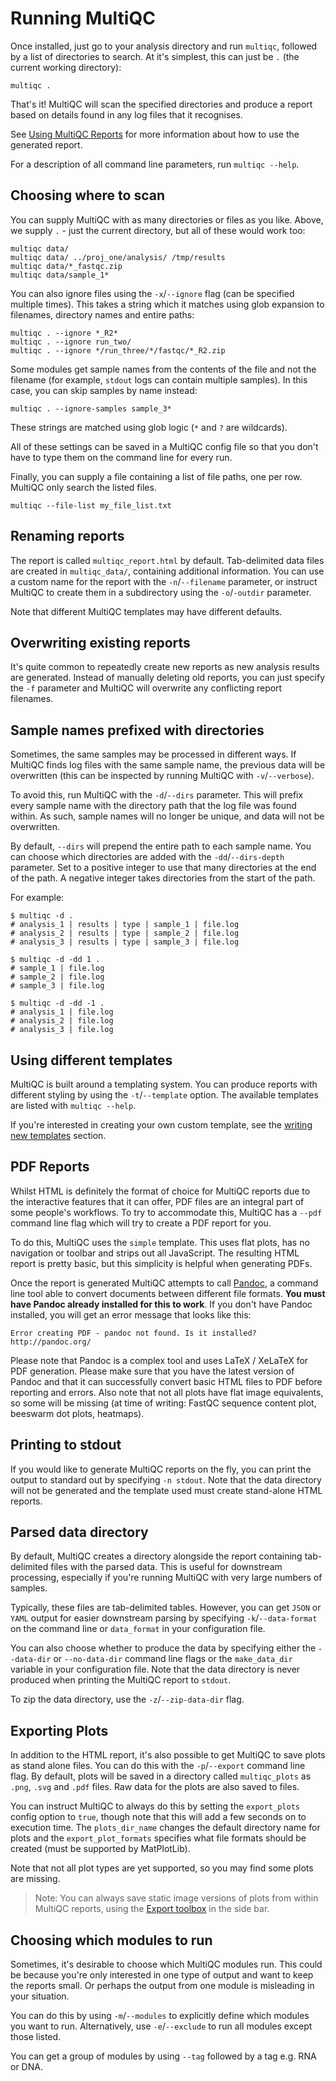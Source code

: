 # Running MultiQC
Once installed, just go to your analysis directory and run `multiqc`, followed
by a list of directories to search. At it's simplest, this can just be `.`
(the current working directory):
```
multiqc .
```

That's it! MultiQC will scan the specified directories and produce a report
based on details found in any log files that it recognises.

See [Using MultiQC Reports](http://multiqc.info/docs/#using-multiqc-reports) for more information about how
to use the generated report.

For a description of all command line parameters, run `multiqc --help`.

## Choosing where to scan
You can supply MultiQC with as many directories or files as you like. Above,
we supply `.` - just the current directory, but all of these would work too:
```
multiqc data/
multiqc data/ ../proj_one/analysis/ /tmp/results
multiqc data/*_fastqc.zip
multiqc data/sample_1*
```

You can also ignore files using the `-x`/`--ignore` flag (can be specified multiple
times). This takes a string which it matches using glob expansion to filenames,
directory names and entire paths:
```
multiqc . --ignore *_R2*
multiqc . --ignore run_two/
multiqc . --ignore */run_three/*/fastqc/*_R2.zip
```

Some modules get sample names from the contents of the file and not the filename
(for example, `stdout` logs can contain multiple samples). In this case, you can
skip samples by name instead:
```
multiqc . --ignore-samples sample_3*
```
These strings are matched using glob logic (`*` and `?` are wildcards).

All of these settings can be saved in a MultiQC config file so that you don't have
to type them on the command line for every run.

Finally, you can supply a file containing a list of file paths, one per row.
MultiQC only search the listed files.
```
multiqc --file-list my_file_list.txt
```

## Renaming reports
The report is called `multiqc_report.html` by default. Tab-delimited data files
are created in `multiqc_data/`, containing additional information.
You can use a custom name for the report with the `-n`/`--filename` parameter, or instruct
MultiQC to create them in a subdirectory using the `-o`/`-outdir` parameter.

Note that different MultiQC templates may have different defaults.

## Overwriting existing reports
It's quite common to repeatedly create new reports as new analysis results
are generated. Instead of manually deleting old reports, you can just specify
the `-f` parameter and MultiQC will overwrite any conflicting report filenames.

## Sample names prefixed with directories
Sometimes, the same samples may be processed in different ways. If MultiQC
finds log files with the same sample name, the previous data will be overwritten
(this can be inspected by running MultiQC with `-v`/`--verbose`).

To avoid this, run MultiQC with the `-d`/`--dirs` parameter. This will prefix every
sample name with the directory path that the log file was found within. As
such, sample names will no longer be unique, and data will not be overwritten.

By default, `--dirs` will prepend the entire path to each sample name. You can choose
which directories are added with the `-dd`/`--dirs-depth` parameter. Set to a positive
integer to use that many directories at the end of the path. A negative integer takes
directories from the start of the path.

For example:
```
$ multiqc -d .
# analysis_1 | results | type | sample_1 | file.log
# analysis_2 | results | type | sample_2 | file.log
# analysis_3 | results | type | sample_3 | file.log

$ multiqc -d -dd 1 .
# sample_1 | file.log
# sample_2 | file.log
# sample_3 | file.log

$ multiqc -d -dd -1 .
# analysis_1 | file.log
# analysis_2 | file.log
# analysis_3 | file.log
```

## Using different templates
MultiQC is built around a templating system. You can produce reports with
different styling by using the `-t`/`--template` option. The available templates
are listed with `multiqc --help`.

If you're interested in creating your own custom template, see the
[writing new templates](http://multiqc.info/docs/#writing-new-templates) section.

## PDF Reports
Whilst HTML is definitely the format of choice for MultiQC reports due to
the interactive features that it can offer, PDF files are an integral part
of some people's workflows. To try to accommodate this, MultiQC has a
`--pdf` command line flag which will try to create a PDF report for you.

To do this, MultiQC uses the `simple` template. This uses flat plots,
has no navigation or toolbar and strips out all JavaScript. The resulting
HTML report is pretty basic, but this simplicity is helpful when generating
PDFs.

Once the report is generated MultiQC attempts to call [Pandoc](http://pandoc.org/),
a command line tool able to convert documents between different file formats.
**You must have Pandoc already installed for this to work**. If you don't have
Pandoc installed, you will get an error message that looks like this:
```
Error creating PDF - pandoc not found. Is it installed? http://pandoc.org/
```

Please note that Pandoc is a complex tool and uses LaTeX / XeLaTeX for PDF
generation. Please make sure that you have the latest version of Pandoc and
that it can successfully convert basic HTML files to PDF before reporting
and errors. Also note that not all plots have flat image equivalents, so
some will be missing (at time of writing: FastQC sequence content plot,
beeswarm dot plots, heatmaps).

## Printing to stdout
If you would like to generate MultiQC reports on the fly, you can print the
output to standard out by specifying `-n stdout`. Note that the data directory
will not be generated and the template used must create stand-alone HTML reports.

## Parsed data directory
By default, MultiQC creates a directory alongside the report containing
tab-delimited files with the parsed data. This is useful for downstream
processing, especially if you're running MultiQC with very large numbers
of samples.

Typically, these files are tab-delimited tables. However, you can get `JSON`
or `YAML` output for easier downstream parsing by specifying `-k`/`--data-format`
on the command line or `data_format` in your configuration file.

You can also choose whether to produce the data by specifying either the
`--data-dir` or `--no-data-dir` command line flags or the `make_data_dir`
variable in your configuration file. Note that the data directory
is never produced when printing the MultiQC report to `stdout`.

To zip the data directory, use the `-z`/`--zip-data-dir` flag.

## Exporting Plots
In addition to the HTML report, it's also possible to get MultiQC to save
plots as stand alone files. You can do this with the `-p`/`--export` command
line flag. By default, plots will be saved in a directory called `multiqc_plots`
as `.png`, `.svg` and `.pdf` files. Raw data for the plots are also saved to files.

You can instruct MultiQC to always do this by setting the `export_plots` config
option to `true`, though note that this will add a few seconds on to execution time.
The `plots_dir_name` changes the default directory name for plots and the
`export_plot_formats` specifies what file formats should be created (must be
supported by MatPlotLib).

Note that not all plot types are yet supported, so you may find some plots are
missing.

> Note: You can always save static image versions of plots from within
> MultiQC reports, using the [Export toolbox](http://multiqc.info/docs/#export) in the side bar.

## Choosing which modules to run
Sometimes, it's desirable to choose which MultiQC modules run. This could be
because you're only interested in one type of output and want to keep the
reports small. Or perhaps the output from one module is misleading in your
situation.

You can do this by using `-m`/`--modules` to explicitly define which modules
you want to run. Alternatively, use `-e`/`--exclude` to run all modules
except those listed.

You can get a group of modules by using `--tag` followed by a tag e.g. RNA or DNA. 
